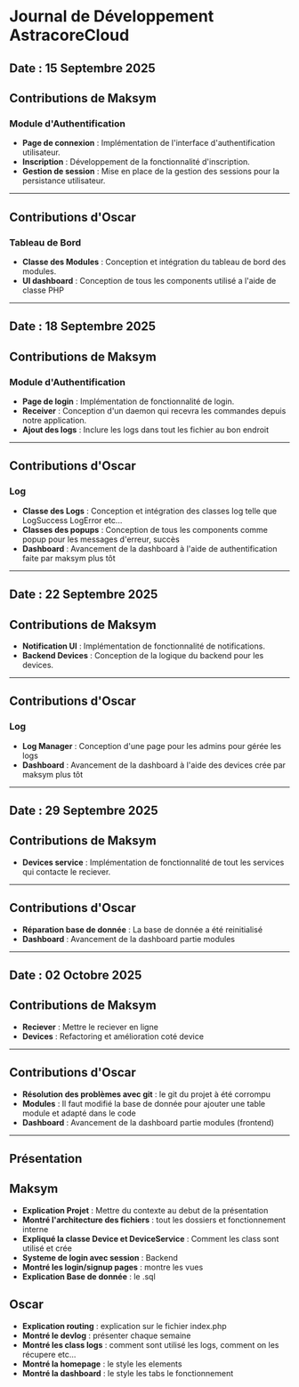 # Journal de Développement AstracoreCloud

## Date : 15 Septembre 2025


## Contributions de Maksym

### Module d'Authentification
- **Page de connexion** : Implémentation de l'interface d'authentification utilisateur.
- **Inscription** : Développement de la fonctionnalité d'inscription.
- **Gestion de session** : Mise en place de la gestion des sessions pour la persistance utilisateur.

---

## Contributions d'Oscar

### Tableau de Bord
- **Classe des Modules** : Conception et intégration du tableau de bord des modules.
- **UI dashboard** : Conception de tous les components utilisé a l'aide de classe PHP

---

## Date : 18 Septembre 2025


## Contributions de Maksym

### Module d'Authentification
- **Page de login** : Implémentation de fonctionnalité de login.
- **Receiver** : Conception d'un daemon qui recevra les commandes depuis notre application.
- **Ajout des logs** : Inclure les logs dans tout les fichier au bon endroit

---

## Contributions d'Oscar

### Log
- **Classe des Logs** : Conception et intégration des classes log telle que LogSuccess LogError etc...
- **Classes des popups** : Conception de tous les components comme popup pour les messages d'erreur, succès 
- **Dashboard** : Avancement de la dashboard à l'aide de authentification faite par maksym plus tôt

---

## Date : 22 Septembre 2025


## Contributions de Maksym

- **Notification UI** : Implémentation de fonctionnalité de notifications.
- **Backend Devices** : Conception de la logique du backend pour les devices.

---

## Contributions d'Oscar

### Log
- **Log Manager** : Conception d'une page pour les admins pour gérée les logs
- **Dashboard** : Avancement de la dashboard à l'aide des devices crée par maksym plus tôt

---

## Date : 29 Septembre 2025


## Contributions de Maksym

- **Devices service** : Implémentation de fonctionnalité de tout les services qui contacte le reciever.

---

## Contributions d'Oscar

- **Réparation base de donnée** : La base de donnée a été reinitialisé
- **Dashboard** : Avancement de la dashboard partie modules

---

## Date : 02 Octobre 2025


## Contributions de Maksym

- **Reciever** : Mettre le reciever en ligne
- **Devices** : Refactoring et amélioration coté device

---

## Contributions d'Oscar

- **Résolution des problèmes avec git** : le git du projet à été corrompu
- **Modules** : Il faut modifié la base de donnée pour ajouter une table module et adapté dans le code
- **Dashboard** : Avancement de la dashboard partie modules (frontend)

---

## Présentation

## Maksym

- **Explication Projet** : Mettre du contexte au debut de la présentation
- **Montré l'architecture des fichiers** : tout les dossiers et fonctionnement interne
- **Expliqué la classe Device et DeviceService** : Comment les class sont utilisé et crée
- **Systeme de login avec session** : Backend
- **Montré les login/signup pages** : montre les vues
- **Explication Base de donnée** : le .sql

## Oscar

- **Explication routing** : explication sur le fichier index.php
- **Montré le devlog** : présenter chaque semaine
- **Montré les class logs** : comment sont utilisé les logs, comment on les récupere etc...
- **Montré la homepage** : le style les elements
- **Montré la dashboard** : le style les tabs le fonctionnement
